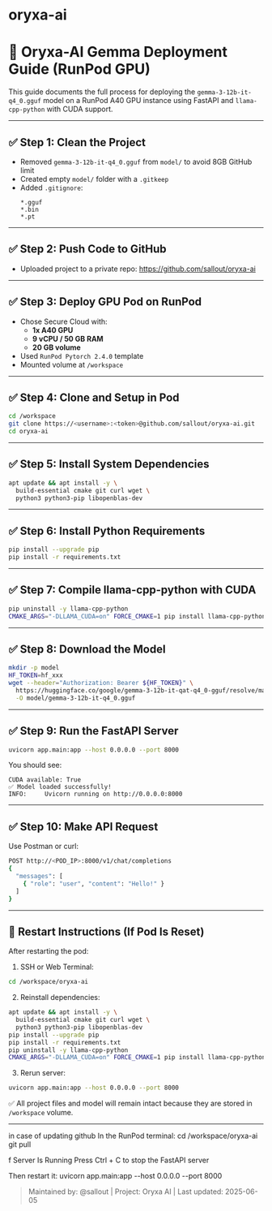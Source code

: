 # oryxa-ai

# 🧠 Oryxa-AI Gemma Deployment Guide (RunPod GPU)

This guide documents the full process for deploying the `gemma-3-12b-it-q4_0.gguf` model on a RunPod A40 GPU instance using FastAPI and `llama-cpp-python` with CUDA support.

---

## ✅ Step 1: Clean the Project
- Removed `gemma-3-12b-it-q4_0.gguf` from `model/` to avoid 8GB GitHub limit
- Created empty `model/` folder with a `.gitkeep`
- Added `.gitignore`:
  ```
  *.gguf
  *.bin
  *.pt
  ```

---

## ✅ Step 2: Push Code to GitHub
- Uploaded project to a private repo: https://github.com/sallout/oryxa-ai

---

## ✅ Step 3: Deploy GPU Pod on RunPod
- Chose Secure Cloud with:
  - **1x A40 GPU**
  - **9 vCPU / 50 GB RAM**
  - **20 GB volume**
- Used `RunPod Pytorch 2.4.0` template
- Mounted volume at `/workspace`

---

## ✅ Step 4: Clone and Setup in Pod
```bash
cd /workspace
git clone https://<username>:<token>@github.com/sallout/oryxa-ai.git
cd oryxa-ai
```

---

## ✅ Step 5: Install System Dependencies
```bash
apt update && apt install -y \
  build-essential cmake git curl wget \
  python3 python3-pip libopenblas-dev
```

---

## ✅ Step 6: Install Python Requirements
```bash
pip install --upgrade pip
pip install -r requirements.txt
```

---

## ✅ Step 7: Compile llama-cpp-python with CUDA
```bash
pip uninstall -y llama-cpp-python
CMAKE_ARGS="-DLLAMA_CUDA=on" FORCE_CMAKE=1 pip install llama-cpp-python --no-cache-dir --force-reinstall
```

---

## ✅ Step 8: Download the Model
```bash
mkdir -p model
HF_TOKEN=hf_xxx
wget --header="Authorization: Bearer ${HF_TOKEN}" \
  https://huggingface.co/google/gemma-3-12b-it-qat-q4_0-gguf/resolve/main/gemma-3-12b-it-q4_0.gguf \
  -O model/gemma-3-12b-it-q4_0.gguf
```

---

## ✅ Step 9: Run the FastAPI Server
```bash
uvicorn app.main:app --host 0.0.0.0 --port 8000
```
You should see:
```
CUDA available: True
✅ Model loaded successfully!
INFO:     Uvicorn running on http://0.0.0.0:8000
```

---

## ✅ Step 10: Make API Request
Use Postman or curl:
```bash
POST http://<POD_IP>:8000/v1/chat/completions
{
  "messages": [
    { "role": "user", "content": "Hello!" }
  ]
}
```

---

## 🔁 Restart Instructions (If Pod Is Reset)

After restarting the pod:

1. SSH or Web Terminal:
```bash
cd /workspace/oryxa-ai
```

2. Reinstall dependencies:
```bash
apt update && apt install -y \
  build-essential cmake git curl wget \
  python3 python3-pip libopenblas-dev
pip install --upgrade pip
pip install -r requirements.txt
pip uninstall -y llama-cpp-python
CMAKE_ARGS="-DLLAMA_CUDA=on" FORCE_CMAKE=1 pip install llama-cpp-python --no-cache-dir --force-reinstall
```

3. Rerun server:
```bash
uvicorn app.main:app --host 0.0.0.0 --port 8000
```

✅ All project files and model will remain intact because they are stored in `/workspace` volume.

---

in case of updating github In the RunPod terminal:
cd /workspace/oryxa-ai
git pull

f Server Is Running
Press Ctrl + C to stop the FastAPI server

Then restart it:
uvicorn app.main:app --host 0.0.0.0 --port 8000



> Maintained by: @sallout | Project: Oryxa AI | Last updated: 2025-06-05
